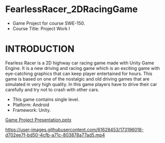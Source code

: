 # FearlessRacer_2DRacingGame 
* Game Project for course SWE-150.
* Course Title:  Project Work I
# INTRODUCTION
Fearless Racer is a 2D highway car racing game made with Unity Game Engine. It is a new driving and racing game which is an exciting game  with eye-catching graphics that can keep player entertained for hours. 
This game is based on one of the nostalgic and old driving games that are simulated in very high quality. In this game players have to drive their car carefully and try not to crash with other cars. 
* This game contains single level.
* Platform: Android
* Framework: Unity.

[Game Project Presentation.pptx](https://github.com/MAHMUDSWE/FearlessRacer_2DRacingGame/files/8884324/Game.Project.Presentation.pptx)

https://user-images.githubusercontent.com/61628453/173196018-d702ee7f-bd50-4cfb-a71c-803878a77ad5.mp4


